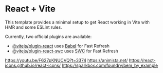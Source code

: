 # React + Vite

This template provides a minimal setup to get React working in Vite with HMR and some ESLint rules.

Currently, two official plugins are available:

- [@vitejs/plugin-react](https://github.com/vitejs/vite-plugin-react/blob/main/packages/plugin-react/README.md) uses [Babel](https://babeljs.io/) for Fast Refresh
- [@vitejs/plugin-react-swc](https://github.com/vitejs/vite-plugin-react-swc) uses [SWC](https://swc.rs/) for Fast Refresh

<a href="https://youtu.be/F627pKNUCVQ?t=3374" target="_blank">https://youtu.be/F627pKNUCVQ?t=3374</a>
<a>https://animista.net/</a>
<a>https://react-icons.github.io/react-icons/</a>
<a>https://sparkbox.com/foundry/bem_by_example</a>